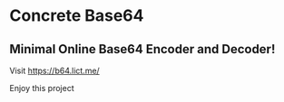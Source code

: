 # Concrete Base64

## Minimal Online Base64 Encoder and Decoder!

Visit https://b64.lict.me/

Enjoy this project
